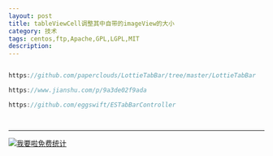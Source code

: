 ```yaml
---
layout: post
title: tableViewCell调整其中自带的imageView的大小
category: 技术
tags: centos,ftp,Apache,GPL,LGPL,MIT
description: 
---
```


```javascript

https://github.com/paperclouds/LottieTabBar/tree/master/LottieTabBar

https://www.jianshu.com/p/9a3de02f9ada

https://github.com/eggswift/ESTabBarController




```



---


<script language="javascript" type="text/javascript" src="//js.users.51.la/19176892.js"></script>
<noscript><a href="//www.51.la/?19176892" target="_blank"><img alt="&#x6211;&#x8981;&#x5566;&#x514D;&#x8D39;&#x7EDF;&#x8BA1;" src="//img.users.51.la/19176892.asp" style="border:none" /></a></noscript>

